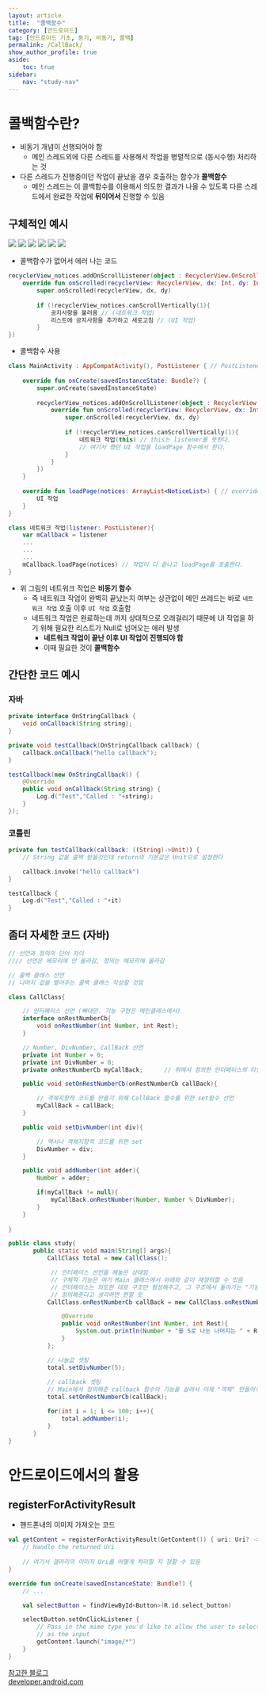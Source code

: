 ```yaml
---
layout: article
title:  "콜백함수"
category: [안드로이드]
tag: [안드로이드 기초, 동기, 비동기, 콜백]
permalink: /CallBack/
show_author_profile: true
aside:
    toc: true
sidebar:
    nav: "study-nav"
---
```


# 콜백함수란?
- 비동기 개념이 선행되어야 함
  - 메인 스레드외에 다른 스레드를 사용해서 작업을 병렬적으로 (동시수행) 처리하는 것
- 다른 스레드가 진행중이던 작업이 끝났을 경우 호출하는 함수가 **콜백함수**
  - 메인 스레드는 이 콜백함수를 이용해서 의도한 결과가 나올 수 있도록 다른 스레드에서 완료한 작업에 **뒤이어서** 진행할 수 있음

## 구체적인 예시

![](/images/2022-02-21-17-04-10.png)
![](/images/2022-02-21-17-04-14.png)
![](/images/2022-02-21-17-04-22.png)
![](/images/2022-02-21-17-01-25.png)
![](/images/2022-02-21-17-04-27.png)
![](/images/2022-02-21-17-04-32.png)

- 콜백함수가 없어서 에러 나는 코드


```kotlin
recyclerView_notices.addOnScrollListener(object : RecyclerView.OnScrollListener() {
    override fun onScrolled(recyclerView: RecyclerView, dx: Int, dy: Int) {
        super.onScrolled(recyclerView, dx, dy)
 
        if (!recyclerView_notices.canScrollVertically(1){
            공지사항을 불러옴 // (네트워크 작업)
            리스트에 공지사항을 추가하고 새로고침 // (UI 작업)
        }
})
```

- 콜백함수 사용

```kotlin
class MainActivity : AppCompatActivity(), PostListener { // PostListener를 구현한다.
 
    override fun onCreate(savedInstanceState: Bundle?) {
        super.onCreate(savedInstanceState)
        
        recyclerView_notices.addOnScrollListener(object : RecyclerView.OnScrollListener() {
            override fun onScrolled(recyclerView: RecyclerView, dx: Int, dy: Int) {
                super.onScrolled(recyclerView, dx, dy)
 
                if (!recyclerView_notices.canScrollVertically(1){
                    네트워크 작업(this) // this는 listener를 뜻한다.
                    // 여기서 했던 UI 작업을 loadPage 함수에서 한다.
                }
            }
        })
    }
    
    override fun loadPage(notices: ArrayList<NoticeList>) { // override 함
        UI 작업
    }
}

class 네트워크 작업(listener: PostListener){
    var mCallback = listener
    ...
    ...
    ...
    mCallback.loadPage(notices) // 작업이 다 끝나고 loadPage를 호출한다.
}
```


- 위 그림의 네트워크 작업은 **비동기 함수**
  - 즉 네트워크 작업이 완벽히 끝났는지 여부는 상관없이 메인 쓰레드는 바로 `네트워크 작업` 호출 이후 `UI 작업` 호출함
  - 네트워크 작업은 완료하는데 까지 상대적으로 오래걸리기 때문에 UI 작업을 하기 위해 필요한 리스트가 Null로 넘어오는 에러 발생
    - **네트워크 작업이 끝난 이후 UI 작업이 진행되야 함**
    - 이때 필요한 것이 **콜백함수**

## 간단한 코드 예시

### 자바

```java
private interface OnStringCallback {
    void onCallback(String string);
}

private void testCallback(OnStringCallback callback) {
    callback.onCallback("hello callback");
}
```

```java
testCallback(new OnStringCallback() {
    @Override
    public void onCallback(String string) {
        Log.d("Test","Called : "+string);
    }
});
```

### 코틀린

```kotlin
private fun testCallback(callback: ((String)->Unit)) {
    // String 값을 콜백 받을것인데 return의 기본값은 Unit으로 설정한다

    callback.invoke("hello callback")
}
```

```kotlin
testCallback {
    Log.d("Test","Called : "+it)
}
```

## 좀더 자세한 코드 (자바)

```java
// 선언과 정의의 단어 차이
//// 선언은 메모리에 안 올라감, 정의는 메모리에 올라감

// 콜백 클래스 선언
// 나머지 값을 뱉어주는 콜백 클래스 작성할 것임

class CallClass{

    // 인터페이스 선언 (뼈대만. 기능 구현은 메인클래스에서)
    interface onRestNumberCb{
        void onRestNumber(int Number, int Rest);
    }

    // Number, DivNumber, CallBack 선언
    private int Number = 0;
    private int DivNumber = 0;
    private onRestNumberCb myCallBack;      // 위에서 정의한 인터페이스의 타입임을 주목

    public void setOnRestNumberCb(onRestNumberCb callBack){

        // 객체지향적 코드를 만들기 위해 CallBack 함수를 위한 set함수 선언
        myCallBack = callBack;      
    }

    public void setDivNumber(int div){

        // 역시나 객체지향적 코드를 위한 set
        DivNumber = div;
    }

    public void addNumber(int adder){
        Number = adder;

        if(myCallBack != null){
            myCallBack.onRestNumber(Number, Number % DivNumber);
        }
    }
    
}
```

```java
public class study{
       public static void main(String[] args){
           CallClass total = new CallClass();

            // 인터페이스 선언을 해놓은 상태임
            // 구체적 기능은 여기 Main 클래스에서 아래와 같이 재정의할 수 있음
            // 인터페이스는 의도한 대로 구조만 형성해주고, 그 구조에서 돌아가는 "기능"을 사용자가 직접
            // 정의해준다고 생각하면 편할 듯
           CallClass.onRestNumberCb callBack = new CallClass.onRestNumberCb(){

               @Override
               public void onRestNumber(int Number, int Rest){
                   System.out.println(Number + "를 5로 나눈 나머지는 " + Rest + " 입니다.");
               }
           };

           // 나눌값 셋팅
           total.setDivNumber(5);
           
           // callback 셋팅
           // Main에서 정의해준 callback 함수의 기능을 살려서 이제 "객체" 만들어주는 것임
           total.setOnRestNumberCb(callBack);

           for(int i = 1; i <= 100; i++){
               total.addNumber(i);
           }
       }
}
```

# 안드로이드에서의 활용

## registerForActivityResult

- 핸드폰내의 이미지 가져오는 코드


```kotlin
val getContent = registerForActivityResult(GetContent()) { uri: Uri? ->
    // Handle the returned Uri
    
    // 여기서 갤러리의 이미지 Uri를 어떻게 처리할 지 정할 수 있음
}

override fun onCreate(savedInstanceState: Bundle?) {
    // ...

    val selectButton = findViewById<Button>(R.id.select_button)

    selectButton.setOnClickListener {
        // Pass in the mime type you'd like to allow the user to select
        // as the input
        getContent.launch("image/*")
    }
}
```

[참고한 블로그](https://todaycode.tistory.com/24)  
[developer.android.com](https://developer.android.com/training/basics/intents/result?hl=ko#kotlin)